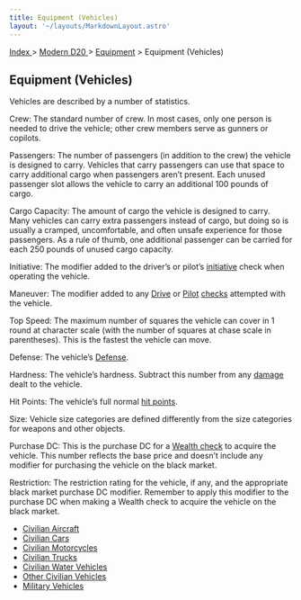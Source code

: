 ```yaml
---
title: Equipment (Vehicles)
layout: '~/layouts/MarkdownLayout.astro'
---
```


[ Index ](/) > [ Modern D20 ](/modern.d20.srd) > [Equipment](/modern.d20.srd/equipment) > Equipment (Vehicles)

## Equipment (Vehicles)

Vehicles are described by a number of statistics.

Crew: The standard number of crew. In most cases, only one person is needed to
drive the vehicle; other crew members serve as gunners or copilots.

Passengers: The number of passengers (in addition to the crew) the vehicle is
designed to carry. Vehicles that carry passengers can use that space to carry
additional cargo when passengers aren’t present. Each unused passenger slot
allows the vehicle to carry an additional 100 pounds of cargo.

Cargo Capacity: The amount of cargo the vehicle is designed to carry. Many
vehicles can carry extra passengers instead of cargo, but doing so is usually
a cramped, uncomfortable, and often unsafe experience for those passengers. As
a rule of thumb, one additional passenger can be carried for each 250 pounds
of unused cargo capacity.

Initiative: The modifier added to the driver’s or pilot’s
[initiative](/modern.d20.srd/combat/initiative) check when operating the
vehicle.

Maneuver: The modifier added to any [Drive](/modern.d20.srd/skills/drive) or
[Pilot](/modern.d20.srd/skills/pilot)
[checks](/modern.d20.srd/skills/skill.basics.php#skill) attempted with the
vehicle.

Top Speed: The maximum number of squares the vehicle can cover in 1 round at
character scale (with the number of squares at chase scale in parentheses).
This is the fastest the vehicle can move.

Defense: The vehicle’s [Defense](/modern.d20.srd/combat/defense).

Hardness: The vehicle’s hardness. Subtract this number from any
[damage](/modern.d20.srd/combat/damage) dealt to the vehicle.

Hit Points: The vehicle’s full normal [hit points](/modern.d20.srd/combat/hit.points).

Size: Vehicle size categories are defined differently from the size categories
for weapons and other objects.

Purchase DC: This is the purchase DC for a [Wealth check](/modern.d20.srd/wealth/wealth.check) to acquire the vehicle. This
number reflects the base price and doesn’t include any modifier for purchasing
the vehicle on the black market.

Restriction: The restriction rating for the vehicle, if any, and the
appropriate black market purchase DC modifier. Remember to apply this modifier
to the purchase DC when making a Wealth check to acquire the vehicle on the
black market.

  * [Civilian Aircraft](/modern.d20.srd/equipment/civilian.aircraft)
  * [Civilian Cars](/modern.d20.srd/equipment/civilian.cars)
  * [Civilian Motorcycles](/modern.d20.srd/equipment/civilian.motorcycles)
  * [Civilian Trucks](/modern.d20.srd/equipment/civilian.trucks)
  * [Civilian Water Vehicles](/modern.d20.srd/equipment/civilian.water.vehicles)
  * [Other Civilian Vehicles](/modern.d20.srd/equipment/other.civilian.vehicles)
  * [Military Vehicles](/modern.d20.srd/equipment/military.vehicles)

